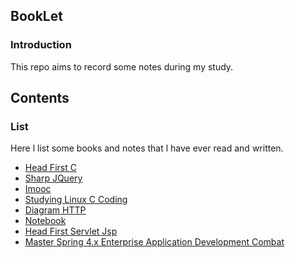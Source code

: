 ## BookLet

### Introduction

This repo aims to record some notes during my study.

## Contents

### List

Here l list some books and notes that l have ever read and written.

* [Head First C](https://github.com/shinytang6/BookDemo/tree/master/Head%20First%20C)
* [Sharp JQuery](https://github.com/shinytang6/BookDemo/tree/master/Sharp%20JQuery)
* [Imooc](https://github.com/shinytang6/BookDemo/tree/master/Imooc)
* [Studying Linux C Coding](https://github.com/shinytang6/BookDemo/tree/master/Studying%20Linux%20C%20Coding)
* [Diagram HTTP](https://github.com/shinytang6/BookDemo/tree/master/Diagram%20HTTP)
* [Notebook](https://github.com/shinytang6/BookDemo/tree/master/NoteBook)
* [Head First Servlet Jsp]()
* [Master Spring 4.x Enterprise Application Development Combat](https://github.com/shinytang6/BookDemo/tree/master/Master%20Spring%204.x%20Enterprise%20Application%20Development%20Combat)